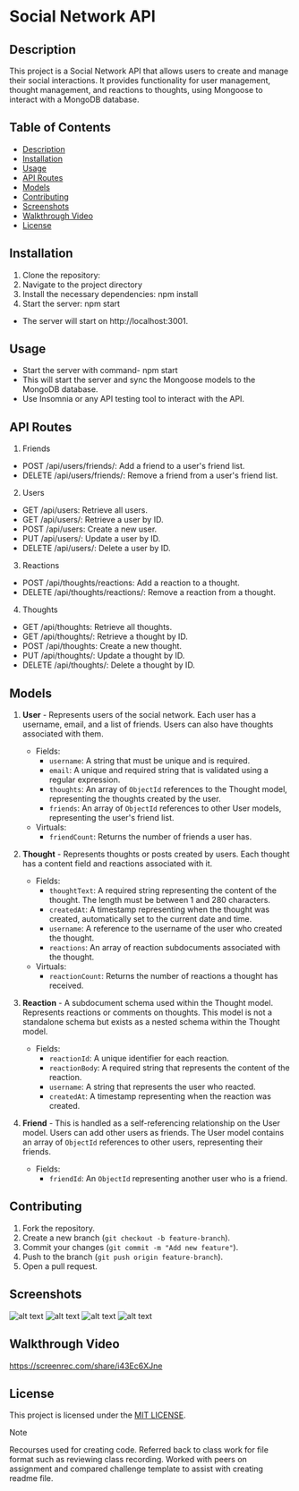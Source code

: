 # Social Network API

## Description

This project is a Social Network API that allows users to create and manage their social interactions. It provides functionality for user management, thought management, and reactions to thoughts, using Mongoose to interact with a MongoDB database.

## Table of Contents

- [Description](#description)
- [Installation](#installation)
- [Usage](#usage)
- [API Routes](#api-routes)
- [Models](#models)
- [Contributing](#contributing)
- [Screenshots](#screenshots)
- [Walkthrough Video](#walkthrough-video)
- [License](#license)

## Installation

1. Clone the repository:
2. Navigate to the project directory
3. Install the necessary dependencies: npm install
4. Start the server: npm start

- The server will start on http://localhost:3001.

## Usage

- Start the server with command- npm start
- This will start the server and sync the Mongoose models to the MongoDB database.
- Use Insomnia or any API testing tool to interact with the API.

## API Routes

1. Friends

- POST /api/users/friends/: Add a friend to a user's friend list.
- DELETE /api/users/friends/: Remove a friend from a user's friend list.

2. Users

- GET /api/users: Retrieve all users.
- GET /api/users/: Retrieve a user by ID.
- POST /api/users: Create a new user.
- PUT /api/users/: Update a user by ID.
- DELETE /api/users/: Delete a user by ID.

3. Reactions

- POST /api/thoughts/reactions: Add a reaction to a thought.
- DELETE /api/thoughts/reactions/: Remove a reaction from a thought.

4. Thoughts

- GET /api/thoughts: Retrieve all thoughts.
- GET /api/thoughts/: Retrieve a thought by ID.
- POST /api/thoughts: Create a new thought.
- PUT /api/thoughts/: Update a thought by ID.
- DELETE /api/thoughts/: Delete a thought by ID.

## Models

1. **User** - Represents users of the social network. Each user has a username, email, and a list of friends. Users can also have thoughts associated with them.

   - Fields:
     - `username`: A string that must be unique and is required.
     - `email`: A unique and required string that is validated using a regular expression.
     - `thoughts`: An array of `ObjectId` references to the Thought model, representing the thoughts created by the user.
     - `friends`: An array of `ObjectId` references to other User models, representing the user's friend list.
   - Virtuals:
     - `friendCount`: Returns the number of friends a user has.

2. **Thought** - Represents thoughts or posts created by users. Each thought has a content field and reactions associated with it.

   - Fields:
     - `thoughtText`: A required string representing the content of the thought. The length must be between 1 and 280 characters.
     - `createdAt`: A timestamp representing when the thought was created, automatically set to the current date and time.
     - `username`: A reference to the username of the user who created the thought.
     - `reactions`: An array of reaction subdocuments associated with the thought.
   - Virtuals:
     - `reactionCount`: Returns the number of reactions a thought has received.

3. **Reaction** - A subdocument schema used within the Thought model. Represents reactions or comments on thoughts. This model is not a standalone schema but exists as a nested schema within the Thought model.

   - Fields:
     - `reactionId`: A unique identifier for each reaction.
     - `reactionBody`: A required string that represents the content of the reaction.
     - `username`: A string that represents the user who reacted.
     - `createdAt`: A timestamp representing when the reaction was created.

4. **Friend** - This is handled as a self-referencing relationship on the User model. Users can add other users as friends. The User model contains an array of `ObjectId` references to other users, representing their friends.
   - Fields:
     - `friendId`: An `ObjectId` representing another user who is a friend.

## Contributing

1. Fork the repository.
2. Create a new branch (`git checkout -b feature-branch`).
3. Commit your changes (`git commit -m "Add new feature"`).
4. Push to the branch (`git push origin feature-branch`).
5. Open a pull request.

## Screenshots

![alt text](images/Screenshot1.png)
![alt text](images/Screenshot2.png)
![alt text](images/Screenshot3.png)
![alt text](images/Screenshot4.png)

## Walkthrough Video

https://screenrec.com/share/i43Ec6XJne 

## License

This project is licensed under the [MIT LICENSE](LICENSE).

> [!NOTE]  
> Recourses used for creating code. Referred back to class work for file format such as reviewing class recording. Worked with peers on assignment and compared challenge template to
> assist with creating readme file.
